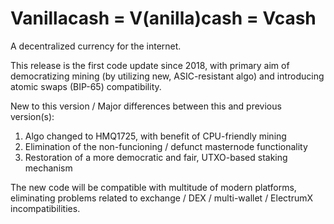 Vanillacash = V(anilla)cash = Vcash
===================================

A decentralized currency for the internet.

This release is the first code update since 2018, with primary aim of democratizing mining 
(by utilizing new, ASIC-resistant algo) and introducing atomic swaps (BIP-65) compatibility.

New to this version / Major differences between this and previous version(s):
1) Algo changed to HMQ1725, with benefit of CPU-friendly mining
2) Elimination of the non-funcioning / defunct masternode functionality
3) Restoration of a more democratic and fair, UTXO-based staking mechanism

The new code will be compatible with multitude of modern platforms, eliminating problems
related to exchange / DEX / multi-wallet / ElectrumX incompatibilities.

